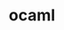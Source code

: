 ---
title: "ocaml"
layout: cache
categories: [package, develop-2025-03-09]
meta: {"compilers": ["gcc@=11.4.0"], "num_specs": 1, "num_specs_by_stack": {"hep": 1, "root": 1}, "oss": ["ubuntu22.04"], "platforms": ["linux"], "stacks": ["hep", "root"], "targets": ["x86_64_v3"], "versions": ["5.2.1"]}
spec_details: [{"compiler": "gcc@=11.4.0", "hash": "3od6as3lutlsjlqisvjnaq3opyijrjow", "os": "ubuntu22.04", "platform": "linux", "size": "-", "stacks": ["hep", "root"], "target": "x86_64_v3", "variants": ["build_system=generic", "+force-safe-string"], "versions": ["5.2.1"]}]
---